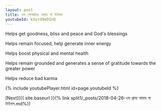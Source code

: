 ```yaml
---
layout: post
title: ওম গোপাঠায়ে নামায গা টাইমস
youtubeId: kXxrd9eD1nQ
---
```

 
 
Helps get goodness, bliss and peace and God's blessings
 
Helps remain focused, help generate inner energy 
 
Helps boost physical and mental health 
 
Helps remain grounded and generates a sense of gratitude towards the greater power 
 
Helps reduce bad karma
 
 
 
 


{% include youtubePlayer.html id=page.youtubeId %}
 
[Next]({{ site.baseurl }}{% link  split1/_posts/2018-04-26-ওম গ্রাম্য নামায গা টাইমস.md%})
 

